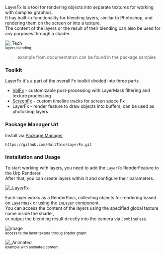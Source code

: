 LayerFx is a tool for rendering objects into separate textures for working with complex graphics.<br>
It has built-in functionality for blending layers, similar to Photoshop, and rendering them on the screen or into a texture.<br>
The content of the layers or the result of their blending can also be used for any purposes through a shader.<br>


![_Tech](https://github.com/NullTale/LayerFx/assets/1497430/92d4af5a-23f4-4137-9bc5-ad670f00fe95)<br>
<sub>layers blending</sub>


> example from documentation can be found in the package samples

### Toolkit

LayerFx it's a part of the overall Fx toolkit divided into three parts
- [VolFx](https://github.com/NullTale/VolFx) - customizable post-processing with LayerMask filtering and texture processing
- [ScreenFx](https://github.com/NullTale/ScreenFx) - custom timeline tracks for screen space Fx
- LayerFx - render feature to draw objects into buffers, can be used as photoshop layers

### Package Manager Url

Install via [Package Manager](https://docs.unity3d.com/Manual/upm-ui-giturl.html)
```
https://github.com/NullTale/LayerFx.git
```


### Installation and Usage

To start working with layers, you need to add the `LayerFx` RenderFeature to the Urp Renderer.<br>
After that, you can create layers within it and configure their parameters.<br>

![_LayerFx](https://github.com/NullTale/LayerFx/assets/1497430/cc823ba9-895a-41ef-bc37-ff91aa54cb30)

Each layer works as a RenderPass, collecting objects for rendering based on `LayerMask` or using the `InLayer` component.<br>
You can access the content of the layers using the specified global texture name inside the shader,<br>
or output the blending result directly into the camera via `CombinePass`.

![image](https://github.com/NullTale/LayerFx/assets/1497430/4094d8dd-8cf0-4433-a008-9cf2d55d720c)<br>
<sub>access to the layer texture throug shader graph</sub>

![_Animated](https://github.com/NullTale/LayerFx/assets/1497430/c05cb667-a54b-402d-ae44-f7e5e3e9b9d8)<br>
<sub>example with animated content</sub>

